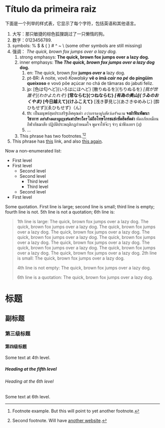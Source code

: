 # Título da primeira raiz

下面是一个列举的样式表，它显示了每个字符，包括英语和其他语言。

1. 大写：那只敏捷的棕色狐狸跳过了一只懒惰的狗。 
2. 数字：0123456789. 
3. symbols: % $ & { } # ^ ~ \ (some other symbols are still missing)
4. 强调： *The quick, brown fox jumps over a lazy dog.* 
    1. strong emphasys: **The quick, brown fox jumps over a lazy dog.**
    2. inner emphasys: **The *The quick, brown fox jumps over a lazy dog* dog.** 
        1. en: The quick, brown *fox* **jumps *over* a** lazy dog.
        2. pt-BR: À noite, vovô *Kowalsky* **vê o ímã *cair no pé* do pingüim queixoso** e vovó põe açúcar no chá de tâmaras do jabuti feliz.
        3. jp: [色は匂へど]{いろはにほへど} [散りぬるを]{ちりぬるを} *[我が世誰ぞ]{わかよたれぞ}* **[常ならむ]{つねならむ} *[有為の奥山]{うゐのおくやま}* [今日越えて]{けふこえて}** [浅き夢見じ]{あさきゆめみじ} [酔ひもせず]{ゑひもせず}（ん）
        4. th: เป็นมนุษย์สุดประเสริฐเลิศคุณค่า *กว่าบรรดาฝูงสัตว์เดรัจฉาน* **จงฝ่าฟันพัฒนาวิชาการ *อย่าล้างผลาญฤๅเข่นฆ่าบีฑาใคร* ไม่ถือโทษโกรธแช่งซัดฮึดฮัดด่า** หัดอภัยเหมือนกีฬาอัชฌาสัย ปฏิบัติประพฤติกฎกำหนดใจ พูดจาให้จ๊ะๆ จ๋าๆ น่าฟังเอยฯ (ฦ)
        5. ...
    3. This phrase has two footnotes.[^1][^2]
5. This phrase has [this](https://example-this.com) link, and also [this again](https://example-this-again.com).

Now a non-enumerated list:

* First level
* First level 
    * Second level
    * Second level 
        * Third level
        * Third level
    * Second level
* First level

Some quotation. First line is large; second line is small; third line is empty; fourth line is not. 5th line is not a quotation; 6th line is:

> 1th line is large: The quick, brown fox jumps over a lazy dog. The quick, brown fox jumps over a lazy dog. The quick, brown fox jumps over a lazy dog. The quick, brown fox jumps over a lazy dog. The quick, brown fox jumps over a lazy dog. The quick, brown fox jumps over a lazy dog. The quick, brown fox jumps over a lazy dog. The quick, brown fox jumps over a lazy dog. The quick, brown fox jumps over a lazy dog. The quick, brown fox jumps over a lazy dog. 2th line is small: The quick, brown fox jumps over a lazy dog.
> 
> 4th line is not empty: The quick, brown fox jumps over a lazy dog.
> 
> 6th line is a quotation: The quick, brown fox jumps over a lazy dog.

# 标题

## 副标题

### 第三级标题

#### 第四级标题

Some text at 4th level.

##### Heading at the fifth level

###### Heading at the 6th level

Some text at 6th level.

[^1]: Footnote example. But this will point to yet another footnote.

[^2]: Second footnote. Will have [another website](https://example-another-website.com).
